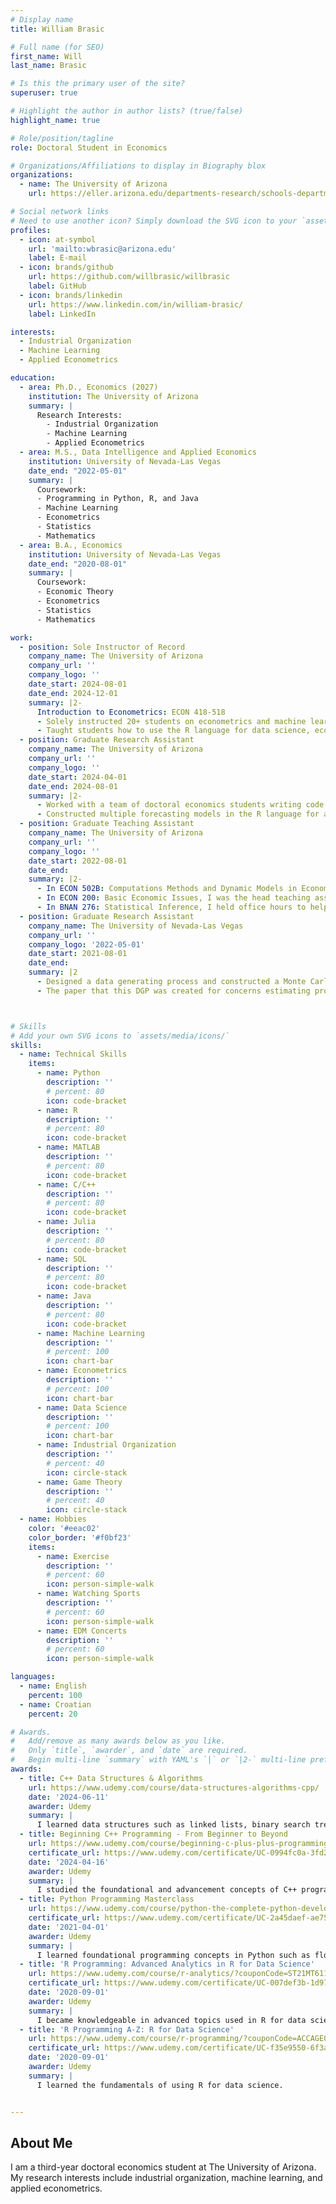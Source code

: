 ```yaml
---
# Display name
title: William Brasic

# Full name (for SEO)
first_name: Will
last_name: Brasic

# Is this the primary user of the site?
superuser: true

# Highlight the author in author lists? (true/false)
highlight_name: true

# Role/position/tagline
role: Doctoral Student in Economics

# Organizations/Affiliations to display in Biography blox
organizations:
  - name: The University of Arizona
    url: https://eller.arizona.edu/departments-research/schools-departments/economics

# Social network links
# Need to use another icon? Simply download the SVG icon to your `assets/media/icons/` folder.
profiles:
  - icon: at-symbol
    url: 'mailto:wbrasic@arizona.edu'
    label: E-mail
  - icon: brands/github
    url: https://github.com/willbrasic/willbrasic
    label: GitHub
  - icon: brands/linkedin
    url: https://www.linkedin.com/in/william-brasic/
    label: LinkedIn

interests:
  - Industrial Organization
  - Machine Learning
  - Applied Econometrics

education:
  - area: Ph.D., Economics (2027)
    institution: The University of Arizona
    summary: |
      Research Interests:
        - Industrial Organization
        - Machine Learning
        - Applied Econometrics
  - area: M.S., Data Intelligence and Applied Economics
    institution: University of Nevada-Las Vegas
    date_end: "2022-05-01"
    summary: |
      Coursework:
      - Programming in Python, R, and Java
      - Machine Learning
      - Econometrics
      - Statistics
      - Mathematics
  - area: B.A., Economics
    institution: University of Nevada-Las Vegas
    date_end: "2020-08-01"
    summary: |
      Coursework:
      - Economic Theory
      - Econometrics
      - Statistics
      - Mathematics

work:
  - position: Sole Instructor of Record
    company_name: The University of Arizona
    company_url: ''
    company_logo: ''
    date_start: 2024-08-01
    date_end: 2024-12-01
    summary: |2-
      Introduction to Econometrics: ECON 418-518
      - Solely instructed 20+ students on econometrics and machine learning algorithms
      - Taught students how to use the R language for data science, econometrics, and machine learning
  - position: Graduate Research Assistant
    company_name: The University of Arizona
    company_url: ''
    company_logo: ''
    date_start: 2024-04-01
    date_end: 2024-08-01
    summary: |2-
      - Worked with a team of doctoral economics students writing code for a project regarding estimating climate damages. Translated STATA code into the R language while eliminating potential bottlenecks.
      - Constructed multiple forecasting models in the R language for a project aimed at predicting inflation to understand if it is harder to forecast since the COVID-19 pandemic.
  - position: Graduate Teaching Assistant
    company_name: The University of Arizona
    company_url: ''
    company_logo: ''
    date_start: 2022-08-01
    date_end:
    summary: |2-
      - In ECON 502B: Computations Methods and Dynamic Models in Economics, I held weekly lab sessions to instruct first-year doctoral students on implementing dynamic models using numerical computing in Julia and Python. Furthermore, I held weekly office hours to assist students with course materials.
      - In ECON 200: Basic Economic Issues, I was the head teaching assistant leading a small team of 10+ undergraduate, masters, and Ph.D. students in operating this 500+ student course. I also wrote Python code to automate participation recording and uploading exam scores into the online grade portal.
      - In BNAN 276: Statistical Inference, I held office hours to help students with homework assignments and studying for exams as well as assisted the instructor with grading.
  - position: Graduate Research Assistant
    company_name: The University of Nevada-Las Vegas
    company_url: ''
    company_logo: '2022-05-01'
    date_start: 2021-08-01
    date_end:
    summary: |2
      - Designed a data generating process and constructed a Monte Carlo simulation in the R language
      - The paper that this DGP was created for concerns estimating production functions when output is given exogenously



# Skills
# Add your own SVG icons to `assets/media/icons/`
skills:
  - name: Technical Skills
    items:
      - name: Python
        description: ''
        # percent: 80
        icon: code-bracket
      - name: R
        description: ''
        # percent: 80
        icon: code-bracket
      - name: MATLAB
        description: ''
        # percent: 80
        icon: code-bracket
      - name: C/C++
        description: ''
        # percent: 80
        icon: code-bracket
      - name: Julia
        description: ''
        # percent: 80
        icon: code-bracket
      - name: SQL
        description: ''
        # percent: 80
        icon: code-bracket
      - name: Java
        description: ''
        # percent: 80
        icon: code-bracket
      - name: Machine Learning
        description: ''
        # percent: 100
        icon: chart-bar
      - name: Econometrics
        description: ''
        # percent: 100
        icon: chart-bar
      - name: Data Science
        description: ''
        # percent: 100
        icon: chart-bar
      - name: Industrial Organization
        description: ''
        # percent: 40
        icon: circle-stack
      - name: Game Theory
        description: ''
        # percent: 40
        icon: circle-stack
  - name: Hobbies
    color: '#eeac02'
    color_border: '#f0bf23'
    items:
      - name: Exercise
        description: ''
        # percent: 60
        icon: person-simple-walk
      - name: Watching Sports
        description: ''
        # percent: 60
        icon: person-simple-walk
      - name: EDM Concerts
        description: ''
        # percent: 60
        icon: person-simple-walk

languages:
  - name: English
    percent: 100
  - name: Croatian
    percent: 20

# Awards.
#   Add/remove as many awards below as you like.
#   Only `title`, `awarder`, and `date` are required.
#   Begin multi-line `summary` with YAML's `|` or `|2-` multi-line prefix and indent 2 spaces below.
awards:
  - title: C++ Data Structures & Algorithms
    url: https://www.udemy.com/course/data-structures-algorithms-cpp/
    date: '2024-06-11'
    awarder: Udemy
    summary: |
      I learned data structures such as linked lists, binary search trees, and hash tables as well as a variety of sorting algorithms including merge sort and quick sort. Moreover, I studied time complexity (Big O, Big Θ, and Big Ω) and how to apply them to each algorithm and data structure.
  - title: Beginning C++ Programming - From Beginner to Beyond
    url: https://www.udemy.com/course/beginning-c-plus-plus-programming/?couponCode=ST21MT61124
    certificate_url: https://www.udemy.com/certificate/UC-0994fc0a-3fd2-4370-98e0-a945c00f2b46/
    date: '2024-04-16'
    awarder: Udemy
    summary: |
      I studied the foundational and advancement concepts of C++ programming. By the end, I was familiar C++ syntax, using object-oriented programming (OOP) within the language, and how to use it for scientific computing.
  - title: Python Programming Masterclass
    url: https://www.udemy.com/course/python-the-complete-python-developer-course/?couponCode=ST21MT61124
    certificate_url: https://www.udemy.com/certificate/UC-2a45daef-ae75-4969-a01d-e0e51c4ba2c8/
    date: '2021-04-01'
    awarder: Udemy
    summary: |
      I learned foundational programming concepts in Python such as flow control, loops, and object-oriented programming (OOP). Furthermore, I became fluent in Python's data science libraries such as NumPy and Pandas.
  - title: 'R Programming: Advanced Analytics in R for Data Science'
    url: https://www.udemy.com/course/r-analytics/?couponCode=ST21MT61124
    certificate_url: https://www.udemy.com/certificate/UC-007def3b-1d97-473d-8c77-dcc5830f6e9d/
    date: '2020-09-01'
    awarder: Udemy
    summary: |
      I became knowledgeable in advanced topics used in R for data science.
  - title: 'R Programming A-Z: R for Data Science'
    url: https://www.udemy.com/course/r-programming/?couponCode=ACCAGE0923
    certificate_url: https://www.udemy.com/certificate/UC-f35e9550-6f3a-4e39-aece-cd7819076d30/
    date: '2020-09-01'
    awarder: Udemy
    summary: |
      I learned the fundamentals of using R for data science.


---
```


## About Me

I am a third-year doctoral economics student at The University of Arizona. My research interests include industrial organization, machine learning, and applied econometrics.
